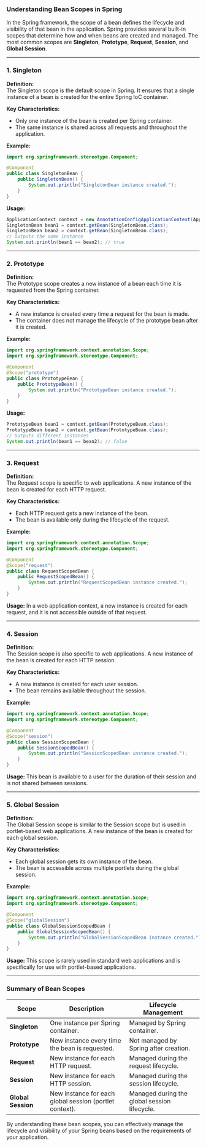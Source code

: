 ### Understanding Bean Scopes in Spring

In the Spring framework, the scope of a bean defines the lifecycle and visibility of that bean in the application. Spring provides several built-in scopes that determine how and when beans are created and managed. The most common scopes are **Singleton**, **Prototype**, **Request**, **Session**, and **Global Session**.

---

### 1. Singleton

**Definition:**  
The Singleton scope is the default scope in Spring. It ensures that a single instance of a bean is created for the entire Spring IoC container.

**Key Characteristics:**
- Only one instance of the bean is created per Spring container.
- The same instance is shared across all requests and throughout the application.

**Example:**
```java
import org.springframework.stereotype.Component;

@Component
public class SingletonBean {
    public SingletonBean() {
        System.out.println("SingletonBean instance created.");
    }
}
```

**Usage:**
```java
ApplicationContext context = new AnnotationConfigApplicationContext(AppConfig.class);
SingletonBean bean1 = context.getBean(SingletonBean.class);
SingletonBean bean2 = context.getBean(SingletonBean.class);
// Outputs the same instance
System.out.println(bean1 == bean2); // true
```

---

### 2. Prototype

**Definition:**  
The Prototype scope creates a new instance of a bean each time it is requested from the Spring container.

**Key Characteristics:**
- A new instance is created every time a request for the bean is made.
- The container does not manage the lifecycle of the prototype bean after it is created.

**Example:**
```java
import org.springframework.context.annotation.Scope;
import org.springframework.stereotype.Component;

@Component
@Scope("prototype")
public class PrototypeBean {
    public PrototypeBean() {
        System.out.println("PrototypeBean instance created.");
    }
}
```

**Usage:**
```java
PrototypeBean bean1 = context.getBean(PrototypeBean.class);
PrototypeBean bean2 = context.getBean(PrototypeBean.class);
// Outputs different instances
System.out.println(bean1 == bean2); // false
```

---

### 3. Request

**Definition:**  
The Request scope is specific to web applications. A new instance of the bean is created for each HTTP request.

**Key Characteristics:**
- Each HTTP request gets a new instance of the bean.
- The bean is available only during the lifecycle of the request.

**Example:**
```java
import org.springframework.context.annotation.Scope;
import org.springframework.stereotype.Component;

@Component
@Scope("request")
public class RequestScopedBean {
    public RequestScopedBean() {
        System.out.println("RequestScopedBean instance created.");
    }
}
```

**Usage:**
In a web application context, a new instance is created for each request, and it is not accessible outside of that request.

---

### 4. Session

**Definition:**  
The Session scope is also specific to web applications. A new instance of the bean is created for each HTTP session.

**Key Characteristics:**
- A new instance is created for each user session.
- The bean remains available throughout the session.

**Example:**
```java
import org.springframework.context.annotation.Scope;
import org.springframework.stereotype.Component;

@Component
@Scope("session")
public class SessionScopedBean {
    public SessionScopedBean() {
        System.out.println("SessionScopedBean instance created.");
    }
}
```

**Usage:**
This bean is available to a user for the duration of their session and is not shared between sessions.

---

### 5. Global Session

**Definition:**  
The Global Session scope is similar to the Session scope but is used in portlet-based web applications. A new instance of the bean is created for each global session.

**Key Characteristics:**
- Each global session gets its own instance of the bean.
- The bean is accessible across multiple portlets during the global session.

**Example:**
```java
import org.springframework.context.annotation.Scope;
import org.springframework.stereotype.Component;

@Component
@Scope("globalSession")
public class GlobalSessionScopedBean {
    public GlobalSessionScopedBean() {
        System.out.println("GlobalSessionScopedBean instance created.");
    }
}
```

**Usage:**
This scope is rarely used in standard web applications and is specifically for use with portlet-based applications.

---

### Summary of Bean Scopes

| Scope          | Description                                               | Lifecycle Management                |
|----------------|-----------------------------------------------------------|-------------------------------------|
| **Singleton**  | One instance per Spring container.                        | Managed by Spring container.        |
| **Prototype**  | New instance every time the bean is requested.           | Not managed by Spring after creation.|
| **Request**    | New instance for each HTTP request.                       | Managed during the request lifecycle.|
| **Session**    | New instance for each HTTP session.                       | Managed during the session lifecycle.|
| **Global Session** | New instance for each global session (portlet context). | Managed during the global session lifecycle.|

By understanding these bean scopes, you can effectively manage the lifecycle and visibility of your Spring beans based on the requirements of your application.